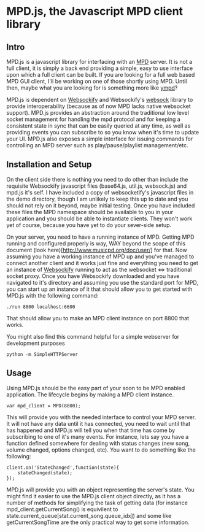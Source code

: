 MPD.js, the Javascript MPD client library
=========================================

Intro
-----

MPD.js is a javascript library for interfacing with an [MPD](http://www.musicpd.org/) server. It is not a full client, it is simply a back end providing a simple, easy to use interface upon which a full client can be built. If you are looking for a full web based MPD GUI client, I'll be working on one of those shortly using MPD. Until then, maybe what you are looking for is something more like [ympd](https://github.com/notandy/ympd)?

MPD.js is dependent on [Websockify](https://github.com/kanaka/websockify) and Websockify's [websock](https://github.com/kanaka/websockify/wiki/websock.js) library to provide interoperability (because as of now MPD lacks native websocket support). MPD.js provides an abstraction around the traditional low level socket management for handling the mpd protocol and for keeping a consistent state in sync that can be easily queried at any time, as well as providing events you can subscribe to so you know when it's time to update your UI. MPD.js also exposes a simple interface for issuing commands for controlling an MPD server such as play/pause/playlist management/etc.

Installation and Setup
---------------------

On the client side there is nothing you need to do other than include the requisite Websockify javascript files (base64.js, util.js, websock.js) and mpd.js it's self. I have included a copy of websocketify's javascript files in the demo directory, though I am unlikely to keep this up to date and you should not rely on it beyond, maybe initial testing. Once you have included these files the MPD namespace should be available to you in your application and you should be able to instantiate clients. They won't work yet of course, because you have yet to do your sever-side setup.

On your server, you need to have a running instance of MPD. Getting MPD running and configured properly is way, WAY beyond the scope of this document (look here)[http://www.musicpd.org/doc/user/] for that. Now assuming you have a working instance of MPD up and you've managed to connect another client and it works just fine and everything you need to get an instance of [Websockify](https://github.com/kanaka/websockify) running to act as the websocket <=> traditional socket proxy. Once you have Websockify downloaded and you have navigated to it's directory and assuming you use the standard port for MPD, you can start up an instance of it that should allow you to get started with MPD.js with the following command:

    ./run 8800 localhost:6600

That should allow you to make an MPD client instance on port 8800 that works.

You might also find this command helpful for a simple webserver for development purposes

    python -m SimpleHTTPServer

Usage
-----

Using MPD.js should be the easy part of your soon to be MPD enabled application. The lifecycle begins by making a MPD client instance.

    var mpd_client = MPD(8800);

This will provide you with the needed interface to control your MPD server. It will not have any data until it has connected, you need to wait until that has happened and MPD.js will tell you when that time has come by subscribing to one of it's many events. For instance, lets say you have a function defined somewhere for dealing with status changes (new song, volume changed, options changed, etc). You want to do something like the following:

    client.on('StateChanged',function(state){
        stateChanged(state);
    });

MPD.js will provide you with an object representing the server's state. You might find it easier to use the MPD.js client object directly, as it has a number of methods for simplifying the task of getting data (for instance mpd_client.getCurrentSong() is equivilent to state.current_queue[stat.current_song.queue_idx]) and some like getCurrentSongTime are the only practical way to get some information.
